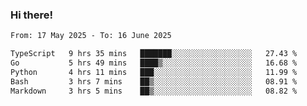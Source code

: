 ### Hi there!

<!--START_SECTION:waka-->

```txt
From: 17 May 2025 - To: 16 June 2025

TypeScript   9 hrs 35 mins   ███████░░░░░░░░░░░░░░░░░░   27.43 %
Go           5 hrs 49 mins   ████▒░░░░░░░░░░░░░░░░░░░░   16.68 %
Python       4 hrs 11 mins   ███░░░░░░░░░░░░░░░░░░░░░░   11.99 %
Bash         3 hrs 7 mins    ██▒░░░░░░░░░░░░░░░░░░░░░░   08.91 %
Markdown     3 hrs 5 mins    ██▒░░░░░░░░░░░░░░░░░░░░░░   08.82 %
```

<!--END_SECTION:waka-->
